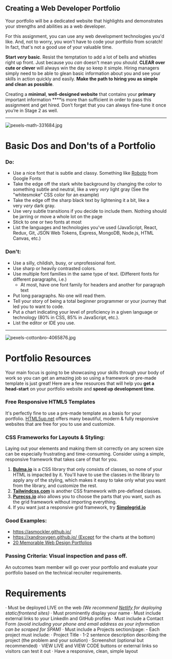 

## Creating a Web Developer Portfolio

Your portfolio will be a dedicated website that highlights and demonstrates your strengths and abilities as a web developer.

For this assignment, you can use any web development technologies you'd like. And, not to worry, you won't have to code your portfolio from scratch! In fact, that's not a good use of your valuable time.

**Start *very* basic**. Resist the temptation to add a lot of bells and whistles right up front. Just because you *can* doesn't mean you *should*. **CLEAR over cute or clever** will always win the day so keep it simple. Hiring managers simply need to be able to glean basic information about you and see your skills in action quickly and easily. **Make the path to hiring you as simple and clean as possible**.

Creating a **minimal**, **well-designed website** that contains your **primary** important information ****is more than sufficient in order to pass this assignment and get hired. Don’t forget that you can always fine-tune it once you’re in Stage 2 as well.

---

![pexels-math-331684.jpg](https://s3-us-west-2.amazonaws.com/secure.notion-static.com/ad67a4db-d82f-4386-b387-a93cf6fdfabc/pexels-math-331684.jpg)

# Basic **Dos and Don'ts of a Portfolio**

### **Do:**

- Use a nice font that is subtle and classy. Something like [Roboto](https://fonts.google.com/specimen/Roboto) from Google Fonts
- Take the edge off the stark white background by changing the color to something subtle and neutral, like a very *very* light gray (See the "whitesmoke" CSS color for an example)
- Take the edge off the sharp black text by lightening it a bit, like a very *very* dark gray.
- Use very subtle transitions if you decide to include them. Nothing should be jarring or move a whole lot on the page
- Stick to one or two fonts at most
- List the languages and technologies you've used (JavaScript, React, Redux, Git, JSON Web Tokens, Express, MongoDB, Node.js, HTML Canvas, etc.)

### **Don't:**

- Use a silly, childish, busy, or unprofessional font.
- Use sharp or heavily contrasted colors.
- Use multiple font families in the same type of text. (Different fonts for different paragraphs, i.e.)
    - At most, have one font family for headers and another for paragraph text
- Put long paragraphs. No one will read them.
- Tell your story of being a total beginner programmer or your journey that led you to want to code.
- Put a chart indicating your level of proficiency in a given language or technology (80% in CSS, 85% in JavaScript, etc.).
- List the editor or IDE you use.

---

![pexels-cottonbro-4065876.jpg](https://s3-us-west-2.amazonaws.com/secure.notion-static.com/91bea2d6-f177-44dd-8aec-9f9ff2931ed1/pexels-cottonbro-4065876.jpg)

# **Portfolio Resources**

Your main focus is going to be showcasing your skills through your body of work so you can get an amazing job so using a framework or pre-made template is just great! Here are a few resources that will help you **get a head-start** on your portfolio website and **speed up development time**.

### **Free Responsive HTML5 Templates**

It's perfectly fine to use a pre-made template as a basis for your portfolio. [HTML5up.net](http://html5up.net/) offers many beautiful, modern & fully responsive websites that are free for you to use and customize.

### **CSS Frameworks for Layouts & Styling:**

Laying out your elements and making them sit correctly on any screen size can be especially frustrating and time-consuming. Consider using a simple, responsive framework that takes care of that for you.

1. **[Bulma.io](http://bulma.io/)** is a CSS library that only consists of classes, so none of your HTML is impacted by it. You'll have to use the classes in the library to apply any of the styling, which makes it easy to take only what you want from the library, and customize the rest.
2. **[Tailwindcss.com](http://tailwindcss.com/)** is another CSS framework with pre-defined classes.
3. **[Purecss.io](http://purecss.io/)** also allows you to choose the parts that you want, such as the grid framework without importing everything.
4. If you want just a responsive grid framework, try **[Simplegrid.io](http://simplegrid.io/)**

### **Good Examples:**

- https://asmockler.github.io/
- https://xandroxygen.github.io/ (Except for the charts at the bottom)
- [20 Memorable Web Design Portfolios](https://www.shopify.com/partners/blog/web-design-portfolio-inspiration)

### **Passing Criteria: Visual inspection and pass off.**

An outcomes team member will go over your portfolio and evaluate your portfolio based on the technical recruiter requirements.

# **Requirements**

· Must be deployed LIVE on the web *(We recommend [Netlify](https://www.netlify.com/) for deploying static/frontend sites)*
· Must prominently display your name
· Must include external links to your LinkedIn and GitHub profiles
· Must include a Contact Form *(avoid including your phone and email address as your information can be scraped for SPAM)*
· Must include a Projects section/page:
          - Each project must include:
                   · Project Title
                   · 1-2 sentence description describing the project (the problem and your solution)
                   · Screenshot (optional but recommended)
                   · VIEW LIVE and VIEW CODE buttons or external links so visitors can test it out
                   · Have a responsive, clean, simple layout